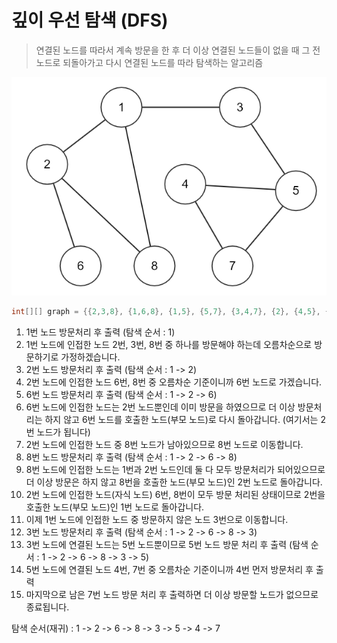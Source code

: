 # 깊이 우선 탐색 (DFS)

> 연결된 노드를 따라서 계속 방문을 한 후 더 이상 연결된 노드들이 없을 때
> 그 전 노드로 되돌아가고 다시 연결된 노드를 따라 탐색하는 알고리즘

![DFS.png](DFS.png)
```java
int[][] graph = {{2,3,8}, {1,6,8}, {1,5}, {5,7}, {3,4,7}, {2}, {4,5}, {1,2}};
```

1. 1번 노드 방문처리 후 출력 (탐색 순서 : 1)
2. 1번 노드에 인접한 노드 2번, 3번, 8번 중 하나를 방문해야 하는데 오름차순으로 방문하기로 가정하겠습니다.
3. 2번 노드 방문처리 후 출력 (탐색 순서 : 1 -> 2)
4. 2번 노드에 인접한 노드 6번, 8번 중 오름차순 기준이니까 6번 노드로 가겠습니다.
5. 6번 노드 방문처리 후 출력 (탐색 순서 : 1 -> 2 -> 6)
6. 6번 노드에 인접한 노드는 2번 노드뿐인데 이미 방문을 하였으므로 더 이상 방문처리는 하지 않고 6번 노드를 호출한 노드(부모 노드)로 다시 돌아갑니다. (여기서는 2번 노드가 됩니다)
7. 2번 노드에 인접한 노드 중 8번 노드가 남아있으므로 8번 노드로 이동합니다.
8. 8번 노드 방문처리 후 출력 (탐색 순서 : 1 -> 2 -> 6 -> 8)
9. 8번 노드에 인접한 노드는 1번과 2번 노드인데 둘 다 모두 방문처리가 되어있으므로 더 이상 방문은 하지 않고 8번을 호출한 노드(부모 노드)인 2번 노드로 돌아갑니다.
10. 2번 노드에 인접한 노드(자식 노드) 6번, 8번이 모두 방문 처리된 상태이므로 2번을 호출한 노드(부모 노드)인 1번 노드로 돌아갑니다.
11. 이제 1번 노드에 인접한 노드 중 방문하지 않은 노드 3번으로 이동합니다.
12. 3번 노드 방문처리 후 출력 (탐색 순서 : 1 -> 2 -> 6 -> 8 -> 3)
13. 3번 노드에 연결된 노드는 5번 노드뿐이므로 5번 노드 방문 처리 후 출력 (탐색 순서 : 1 -> 2 -> 6 -> 8 -> 3 -> 5)
14. 5번 노드에 연결된 노드 4번, 7번 중 오름차순 기준이니까 4번 먼저 방문처리 후 출력
15. 마지막으로 남은 7번 노드 방문 처리 후 출력하면 더 이상 방문할 노드가 없으므로 종료됩니다.
    
탐색 순서(재귀) : 1 -> 2 -> 6 -> 8 -> 3 -> 5 -> 4 -> 7
